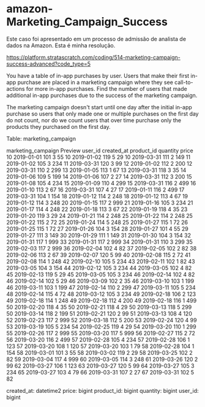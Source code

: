 # amazon-Marketing_Campaign_Success
Este caso foi apresentado em um processo de admissão de analista de dados na Amazon. Esta é minha resolução.

https://platform.stratascratch.com/coding/514-marketing-campaign-success-advanced?code_type=5

You have a table of in-app purchases by user. Users that make their first in-app purchase are placed in a marketing campaign where they see call-to-actions for more in-app purchases. Find the number of users that made additional in-app purchases due to the success of the marketing campaign.


The marketing campaign doesn't start until one day after the initial in-app purchase so users that only made one or multiple purchases on the first day do not count, nor do we count users that over time purchase only the products they purchased on the first day.

Table: marketing_campaign

marketing_campaign
Preview
user_id	created_at	product_id	quantity	price
10	2019-01-01	101	3	55
10	2019-01-02	119	5	29
10	2019-03-31	111	2	149
11	2019-01-02	105	3	234
11	2019-03-31	120	3	99
12	2019-01-02	112	2	200
12	2019-03-31	110	2	299
13	2019-01-05	113	1	67
13	2019-03-31	118	3	35
14	2019-01-06	109	5	199
14	2019-01-06	107	2	27
14	2019-03-31	112	3	200
15	2019-01-08	105	4	234
15	2019-01-09	110	4	299
15	2019-03-31	116	2	499
16	2019-01-10	113	2	67
16	2019-03-31	107	4	27
17	2019-01-11	116	2	499
17	2019-03-31	104	1	154
18	2019-01-12	114	2	248
18	2019-01-12	113	4	67
19	2019-01-12	114	3	248
20	2019-01-15	117	2	999
21	2019-01-16	105	3	234
21	2019-01-17	114	4	248
22	2019-01-18	113	3	67
22	2019-01-19	118	4	35
23	2019-01-20	119	3	29
24	2019-01-21	114	2	248
25	2019-01-22	114	2	248
25	2019-01-22	115	2	72
25	2019-01-24	114	5	248
25	2019-01-27	115	1	72
26	2019-01-25	115	1	72
27	2019-01-26	104	3	154
28	2019-01-27	101	4	55
29	2019-01-27	111	3	149
30	2019-01-29	111	1	149
31	2019-01-30	104	3	154
32	2019-01-31	117	1	999
33	2019-01-31	117	2	999
34	2019-01-31	110	3	299
35	2019-02-03	117	2	999
36	2019-02-04	102	4	82
37	2019-02-05	102	2	82
38	2019-02-06	113	2	67
39	2019-02-07	120	5	99
40	2019-02-08	115	2	72
41	2019-02-08	114	1	248
42	2019-02-10	105	5	234
43	2019-02-11	102	1	82
43	2019-03-05	104	3	154
44	2019-02-12	105	3	234
44	2019-03-05	102	4	82
45	2019-02-13	119	5	29
45	2019-03-05	105	3	234
46	2019-02-14	102	4	82
46	2019-02-14	102	5	29
46	2019-03-09	102	2	35
46	2019-03-10	103	1	199
46	2019-03-11	103	1	199
47	2019-02-14	110	2	299
47	2019-03-11	105	5	234
48	2019-02-14	115	4	72
48	2019-03-12	105	3	234
49	2019-02-18	106	2	123
49	2019-02-18	114	1	248
49	2019-02-18	112	4	200
49	2019-02-18	116	1	499
50	2019-02-20	118	4	35
50	2019-02-21	118	4	29
50	2019-03-13	118	5	299
50	2019-03-14	118	2	199
51	2019-02-21	120	2	99
51	2019-03-13	108	4	120
52	2019-02-23	117	2	999
52	2019-03-18	112	5	200
53	2019-02-24	120	4	99
53	2019-03-19	105	5	234
54	2019-02-25	119	4	29
54	2019-03-20	110	1	299
55	2019-02-26	117	2	999
55	2019-03-20	117	5	999
56	2019-02-27	115	2	72
56	2019-03-20	116	2	499
57	2019-02-28	105	4	234
57	2019-02-28	106	1	123
57	2019-03-20	108	1	120
57	2019-03-20	103	1	79
58	2019-02-28	104	1	154
58	2019-03-01	101	3	55
58	2019-03-02	119	2	29
58	2019-03-25	102	2	82
59	2019-03-04	117	4	999
60	2019-03-05	114	3	248
61	2019-03-26	120	2	99
62	2019-03-27	106	1	123
63	2019-03-27	120	5	99
64	2019-03-27	105	3	234
65	2019-03-27	103	4	79
66	2019-03-31	107	2	27
67	2019-03-31	102	5	82

created_at:
datetime2
price:
bigint
product_id:
bigint
quantity:
bigint
user_id:
bigint
